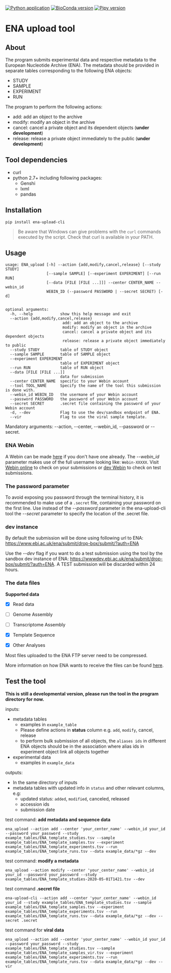 [![Python application](https://github.com/usegalaxy-eu/ena-upload-cli/workflows/Python%20application/badge.svg)](https://github.com/usegalaxy-eu/ena-upload-cli/actions?query=workflow%3A%22Python+application%22)
[![BioConda version](https://anaconda.org/bioconda/ena-upload-cli/badges/version.svg)](https://anaconda.org/bioconda/ena-upload-cli)
[![Pipy version](https://badge.fury.io/py/ena-upload-cli.svg)](https://pypi.org/project/ena-upload-cli/)

# ENA upload tool

## About

The program submits experimental data and respective metadata to the European Nucleotide Archive (ENA). The metadata should be provided in separate tables corresponding to the following ENA objects:

* STUDY
* SAMPLE
* EXPERIMENT
* RUN

The program to perform the following actions:

* add: add an object to the archive
* modify: modify an object in the archive
* cancel: cancel a private object and its dependent objects (**under development**)
* release: release a private object immediately to the public (**under development**)

## Tool dependencies

* curl
* python 2.7+ including following packages:
  * Genshi
  * lxml
  * pandas

## Installation

```
pip install ena-upload-cli
```

> Be aware that Windows can give problems with the `curl` commands executed by the script. Check that curl is available in your PATH.

## Usage

```
usage: ENA_upload [-h] --action {add,modify,cancel,release} [--study STUDY]
                  [--sample SAMPLE] [--experiment EXPERIMENT] [--run RUN]
                  [--data [FILE [FILE ...]]] --center CENTER_NAME --webin_id
                  WEBIN_ID (--password PASSWORD | --secret SECRET) [-d]


optional arguments:
  -h, --help            show this help message and exit
  --action {add,modify,cancel,release}
                         add: add an object to the archive
                         modify: modify an object in the archive
                         cancel: cancel a private object and its dependent objects
                         release: release a private object immediately to public
  --study STUDY         table of STUDY object
  --sample SAMPLE       table of SAMPLE object
  --experiment EXPERIMENT
                        table of EXPERIMENT object
  --run RUN             table of RUN object
  --data [FILE [FILE ...]]
                        data for submission
  --center CENTER_NAME  specific to your Webin account
  --tool TOOL_NAME      Specify the name of the tool this submission is done with.
  --webin_id WEBIN_ID   the usermane of your Webin account
  --password PASSWORD   the password of your Webin account
  --secret SECRET       .secret file containing the password of your Webin account
  -d, --dev             Flag to use the dev/sandbox endpoint of ENA.
  --vir                 Flag to use the viral sample template.
```

Mandatory arguments: --action, --center, --webin_id, --password or --secret.

### ENA Webin

A Webin can be made [here](https://www.ebi.ac.uk/ena/submit/sra/#home) if you don't have one already. The *--webin_id* parameter makes use of the full username looking like: `Webin-XXXXX`. Visit [Webin online](https://www.ebi.ac.uk/ena/submit/webin) to check on your submissions or [dev Webin](https://wwwdev.ebi.ac.uk/ena/submit/webin) to check on test submissions.

### The password parameter

To avoid exposing you password through the terminal history, it is recommended to make use of a `.secret` file, containing your password on the first line. Use instead of the *--password* parameter in the ena-upload-cli tool the *--secret* parameter to specify the location of the .secret file.


### dev instance


By default the submission will be done using following url to ENA: https://www.ebi.ac.uk/ena/submit/drop-box/submit/?auth=ENA

Use the *--dev* flag if you want to do a test submission using the tool by the sandbox dev instance of ENA: https://wwwdev.ebi.ac.uk/ena/submit/drop-box/submit/?auth=ENA. A TEST submission will be discarded within 24 hours.

### The data files

**Supported data**

- [x] Read data
- [ ] Genome Assembly
- [ ] Transcriptome Assembly
- [x] Template Sequence
- [x] Other Analyses


Most files uploaded to the ENA FTP server need to be compressed.

More information on how ENA wants to receive the files can be found [here](https://ena-docs.readthedocs.io/en/latest/submit/fileprep/preparation.html).

## Test the tool

**This is still a developmental version, please run the tool in the program directory for now.**

inputs:
* metadata tables
  * examples in `example_table`
  * Please define actions in **status** column e.g. `add`, `modify`, cancel, release
  * to perform bulk submission of all objects, the `aliases ids` in different ENA objects should be in the association where alias ids in experiment object link all objects together
* experimental data
  * examples in `example_data`

outputs:
* In the same directory of inputs
* metadata tables with updated info in `status` and other relevant columns, e.g:
  * updated status: `added`, `modified`, canceled, released
  * accession ids
  * submission date

test command: **add metadata and sequence data**

 `ena_upload --action add --center 'your_center_name' --webin_id your_id --password your_password --study example_tables/ENA_template_studies.tsv --sample example_tables/ENA_template_samples.tsv --experiment example_tables/ENA_template_experiments.tsv --run example_tables/ENA_template_runs.tsv --data example_data/*gz --dev`

 test command: **modify a metadata**

 `ena_upload --action modify --center 'your_center_name' --webin_id your_id --password your_password --study example_tables/ENA_template_studies-2020-05-01T1421.tsv --dev`

test command **.secret file**

`ena-upload-cli --action add --center 'your_center_name' --webin_id your_id --study example_tables/ENA_template_studies.tsv --sample example_tables/ENA_template_samples.tsv --experiment example_tables/ENA_template_experiments.tsv --run example_tables/ENA_template_runs.tsv --data example_data/*gz --dev --secret .secret`

test command for **viral data**

 `ena_upload --action add --center 'your_center_name' --webin_id your_id --password your_password --study example_tables/ENA_template_studies.tsv --sample example_tables/ENA_template_samples_vir.tsv --experiment example_tables/ENA_template_experiments.tsv --run example_tables/ENA_template_runs.tsv --data example_data/*gz --dev --vir`
